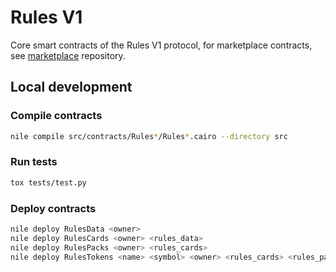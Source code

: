 # Rules V1

Core smart contracts of the Rules V1 protocol, for marketplace contracts, see [marketplace](https://github.com/ruleslabs/marketplace) repository.

## Local development

### Compile contracts

```bash
nile compile src/contracts/Rules*/Rules*.cairo --directory src
```

### Run tests

```bash
tox tests/test.py
```

### Deploy contracts

```bash
nile deploy RulesData <owner>
nile deploy RulesCards <owner> <rules_data>
nile deploy RulesPacks <owner> <rules_cards>
nile deploy RulesTokens <name> <symbol> <owner> <rules_cards> <rules_packs>
```
